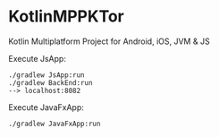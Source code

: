 # KotlinMPPKTor
Kotlin Multiplatform Project for Android, iOS, JVM &amp; JS 

Execute JsApp:

```
./gradlew JsApp:run
./gradlew BackEnd:run
--> localhost:8082
````

Execute JavaFxApp:
```
./gradlew JavaFxApp:run
```